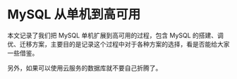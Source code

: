 # MySQL 从单机到高可用

本文记录了我们把 MySQL 单机扩展到高可用的过程，包含 MySQL 的搭建、调优、迁移方案，主要目的是记录这个过程中对于各种方案的选择，看是否能给大家一些借鉴。

另外，如果可以使用云服务的数据库就不要自己折腾了。
